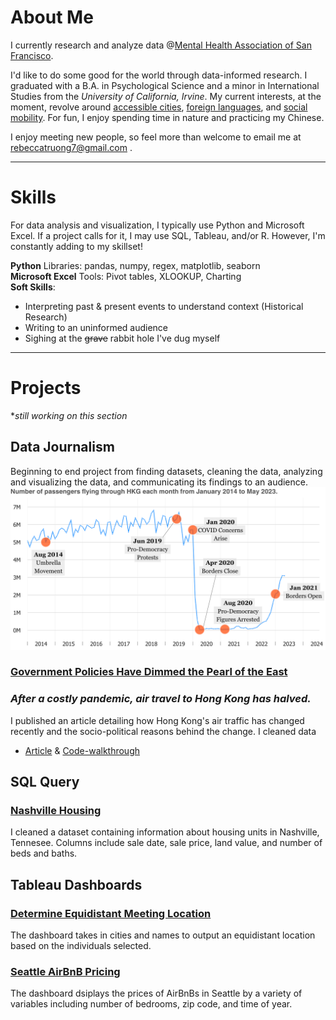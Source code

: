 # About Me
I currently research and analyze data @[Mental Health Association of San Francisco](https://www.mentalhealthsf.org/). 

I'd like to do some good for the world through data-informed research. I graduated with a B.A. in Psychological Science and a minor in International Studies from the *University of California, Irvine*. My current interests, at the moment, revolve around [accessible cities](https://www.youtube.com/c/NotJustBikes), [foreign languages](https://www.italki.com), and [social mobility](https://opportunityinsights.org/). For fun, I enjoy spending time in nature and practicing my Chinese. 

I enjoy meeting new people, so feel more than welcome to email me at [rebeccatruong7@gmail.com](mailto:rebeccatruong7@gmail.com) . 

---

# Skills
For data analysis and visualization, I typically use Python and Microsoft Excel. If a project calls for it, I may use SQL, Tableau, and/or R. However, I'm constantly adding to my skillset!

**Python** Libraries: pandas, numpy, regex, matplotlib, seaborn   
**Microsoft Excel** Tools: Pivot tables, XLOOKUP, Charting   
**Soft Skills**: 
- Interpreting past & present events to understand context (Historical Research)
- Writing to an uninformed audience
- Sighing at the ~~grave~~ rabbit hole I've dug myself

---

# Projects
**still working on this section*
## Data Journalism 
Beginning to end project from finding datasets, cleaning the data, analyzing and visualizing the data, and communicating its findings to an audience.
[![Hong Kong Air Traffic Timeline!](assets/img/hkthumbnail_small.png)](https://medium.com/@rebecca.truong)
### [Government Policies Have Dimmed the Pearl of the East](https://medium.com/@rebecca.truong)   
### *After a costly pandemic, air travel to Hong Kong has halved.*
I published an article detailing how Hong Kong's air traffic has changed recently and the socio-political reasons behind the change. I cleaned data   
- [Article](https://medium.com/@rebecca.truong) & [Code-walkthrough](https://github.com/rebeccatruong7/Data-Projects/blob/main/HKG%20Code%20Walkthrough.ipynb)   


## SQL Query
### [Nashville Housing](https://github.com/rebeccatruong7/Data-Projects/blob/main/Nashville%20Housing%20Data%20Cleaning%20Queries.sql) 
I cleaned a dataset containing information about housing units in Nashville, Tennesee. Columns include sale date, sale price, land value, and number of beds and baths. 

## Tableau Dashboards
### [Determine Equidistant Meeting Location](https://public.tableau.com/views/NextAlumniMeeting/Dashboard1?:language=en-US&:display_count=n&:origin=viz_share_link) 
The dashboard takes in cities and names to output an equidistant location based on the individuals selected. 
### [Seattle AirBnB Pricing](https://public.tableau.com/views/AirBnBFullProject_16555083090270/Dashboard1?:language=en-US&:display_count=n&:origin=viz_share_link ) 
The dashboard dsiplays the prices of AirBnBs in Seattle by a variety of variables including number of bedrooms, zip code, and time of year. 
 
